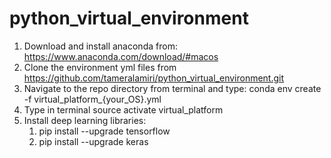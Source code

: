 # python_virtual_environment

1. Download and install anaconda from: https://www.anaconda.com/download/#macos
2. Clone the environment yml files from https://github.com/tameralamiri/python_virtual_environment.git
3. Navigate to the repo directory from terminal and type: conda env create -f virtual_platform_{your_OS}.yml
4. Type in terminal source activate virtual_platform
5. Install deep learning libraries:
   1. pip install --upgrade tensorflow
   2. pip install --upgrade keras

